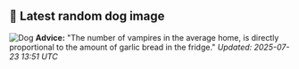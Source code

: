 ## 🐶 Latest random dog image
![Dog](https://images.dog.ceo/breeds/rajapalayam-indian/Rajapalayam-dog.jpg)
**Advice:** "The number of vampires in the average home, is directly proportional to the amount of garlic bread in the fridge."
*Updated: 2025-07-23 13:51 UTC*
